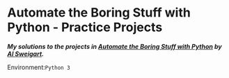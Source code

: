 # **Automate the Boring Stuff with Python - Practice Projects**
***My solutions to the projects in [Automate the Boring Stuff with Python](https://automatetheboringstuff.com/) by [Al Sweigart](http://alsweigart.com/).***

Environment:`Python 3`
